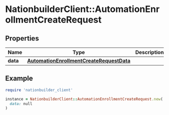 # NationbuilderClient::AutomationEnrollmentCreateRequest

## Properties

| Name | Type | Description | Notes |
| ---- | ---- | ----------- | ----- |
| **data** | [**AutomationEnrollmentCreateRequestData**](AutomationEnrollmentCreateRequestData.md) |  | [optional] |

## Example

```ruby
require 'nationbuilder_client'

instance = NationbuilderClient::AutomationEnrollmentCreateRequest.new(
  data: null
)
```

